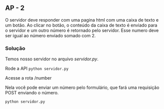 ## AP - 2
O servidor deve responder com uma pagina html com uma caixa de texto e um botão.
Ao clicar no botão, o conteúdo da caixa de texto é enviado para o servidor e um outro
número é retornado pelo servidor.
Esse numero deve ser igual ao número enviado somado com 2. 

### Solução
Temos nosso servidor no arquivo _servidor.py_.

Rode a API ```python servidor.py```

Acesse a rota /number

Nela você pode enviar um número pelo formulário, que fará uma requisição POST enviando o número.

```
python servidor.py
```
